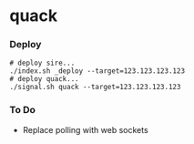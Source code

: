 # quack


### Deploy
```shell
# deploy sire...
./index.sh _deploy --target=123.123.123.123
# deploy quack...
./signal.sh quack --target=123.123.123.123
```


### To Do
- Replace polling with web sockets

